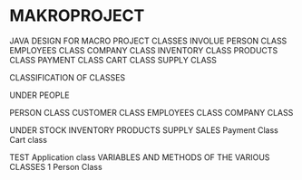 # MAKROPROJECT
JAVA
DESIGN FOR MACRO PROJECT
CLASSES INVOLUE
PERSON CLASS
EMPLOYEES CLASS
COMPANY CLASS
INVENTORY CLASS
PRODUCTS CLASS
PAYMENT CLASS
CART CLASS
SUPPLY CLASS


CLASSIFICATION OF CLASSES

 UNDER PEOPLE

PERSON CLASS 
CUSTOMER CLASS
EMPLOYEES CLASS 
COMPANY CLASS

 UNDER STOCK
INVENTORY
PRODUCTS
SUPPLY
 SALES
Payment Class
Cart class
 
TEST
Application class
VARIABLES AND METHODS OF THE VARIOUS CLASSES
1 Person Class

 

